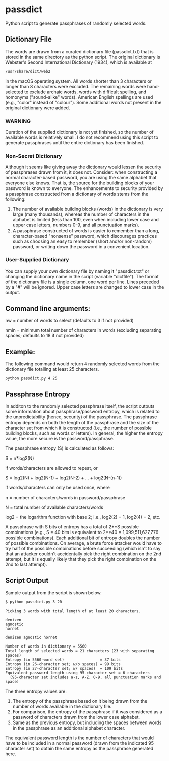 # passdict
Python script to generate passphrases of randomly selected words.


## Dictionary File
The words are drawn from a curated dictionary file (passdict.txt) that is stored in the same directory as the python script.
The original dictionary is Webster's Second International Dictionary (1934), which is available at
```
/usr/share/dict/web2
```
in the macOS operating system.
All words shorter than 3 characters or longer than 8 characters were excluded.
The remaining words were hand-selected to exclude archaic words, words with difficult spelling, and homonyms ("sound-alike" words).
American English spellings are used (e.g., "color" instead of "colour").
Some additional words not present in the original dictionary were added.

### WARNING
Curation of the supplied dictionary is not yet finished, so the number of available words is relatively small. I do not recommend using this script to generate passphrases until the entire dictionary has been finished.

### Non-Secret Dictionary
Although it seems like giving away the dictionary would lessen the security of passphrases drawn from it, it does not. Consider: when constructing a normal character-based password, you are using the same alphabet that everyone else knows.
That is, the source for the building blocks of your password is known to everyone.
The enhancements to security provided by a passphrase constructed from a dictionary of words stems from the following:
1. The number of available building blocks (words) in the dictionary is very large (many thousands), whereas the number of characters in the alphabet is limited (less than 100, even when including lower case and upper case letters, numbers 0-9, and all punctuation marks).
1. A passphrase constructed of words is easier to remember than a long, character-based "nonsense" password, which discourages practices such as choosing an easy to remember (short and/or non-random) password, or writing down the password in a convenient location.

### User-Supplied Dictionary
You can supply your own dictionary file by naming it "passdict.txt" or changing the dictionary name in the script (variable "dictfile").
The format of the dictionary file is a single column, one word per line.
Lines preceded by a "#" will be ignored.
Upper case letters are changed to lower case in the output.

## Command line arguments: 
nw    = number of words to select (defaults to 3 if not provided)

nmin  = minimum total number of characters in words (excluding separating spaces; defaults to 18 if not provided)


## Example:
The following command would return 4 randomly selected words from the dictionary file totalling at least 25 characters.
```
python passdict.py 4 25
```

## Passphrase Entropy
In additon to the randomly selected passphrase itself, the script outputs some information about passphrase/password entropy, which is related to the unpredictability (hence, security) of the passphrase.
The passphrase entropy depends on both the length of the passphrase and the size of the character set from which it is constructed (i.e., the number of possible building blocks, such as words or letters).
In general, the higher the entropy value, the more secure is the password/passphrase.

The passphrase entropy (S) is calculated as follows:

S = n\*log2(N)

if words/characters are allowed to repeat, or

S = log2(N) + log2(N-1) + log2(N-2) + ... + log2(N-(n-1))

if words/characters can only be used once, where

n = number of characters/words in password/passphrase

N = total number of available characters/words

log2 = the logarithm function with base 2; i.e., log2(2) = 1, log2(4) = 2, etc.

A passphrase with S bits of entropy has a total of 2\*\*S possible combinations (e.g., S = 40 bits is equivalent to 2\*\*40 = 1,099,511,627,776 possible combinations).
Each additional bit of entropy doubles the number of possible combinations.
On average, a brute force attacker would have to try half of the possible combinations before succeeding (which isn't to say that an attacker couldn't accidentally pick the right combination on the 2nd attempt, but it is equally likely that they pick the right combination on the 2nd to last attempt).

## Script Output
Sample output from the script is shown below.
```
$ python passdict.py 3 20

Picking 3 words with total length of at least 20 characters.

denizen
agnostic
hornet

denizen agnostic hornet 

Number of words in dictionary = 5560
Total length of selected words = 21 characters (23 with separating spaces)
Entropy (in 5560-word set)                = 37 bits
Entropy (in 26-character set; w/o spaces) = 99 bits
Entropy (in 27-character set; w/ spaces)  = 109 bits
Equivalent password length using 95-character set = 6 characters
  (95-character set includes a-z, A-Z, 0-9, all punctuation marks and space)
```
The three entropy values are:
1. The entropy of the passphrase based on it being drawn from the number of words available in the dictionary file.
2. For comparison, the entropy of the passphrase if it was considered as a password of characters drawn from the lower case alphabet.
3. Same as the previous entropy, but including the spaces between words in the passphrase as an additional alphabet character.

The equivalent password length is the number of characters that would have to be included in a normal password (drawn from the indicated 95 character set) to obtain the same entropy as the passphrase generated here.
